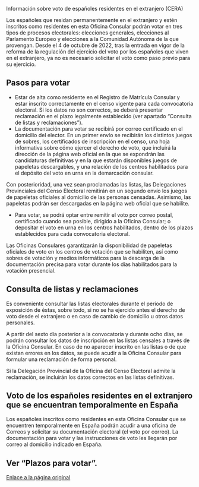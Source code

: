  Información sobre voto de españoles residentes en el extranjero (CERA)

  Los españoles que residan permanentemente en el extranjero y estén inscritos como residentes en esta Oficina Consular podrán votar en tres tipos de procesos electorales: elecciones generales, elecciones al Parlamento Europeo y elecciones a la Comunidad Autónoma de la que provengan. Desde el 4 de octubre de 2022, tras la entrada en vigor de la reforma de la regulación del ejercicio del voto por los españoles que viven en el extranjero, ya no es necesario solicitar el voto como paso previo para su ejercicio.

 Pasos para votar
----------------

 * Estar de alta como residente en el Registro de Matrícula Consular y estar inscrito correctamente en el censo vigente para cada convocatoria electoral. Si los datos no son correctos, se deberá presentar reclamación en el plazo legalmente establecido (ver apartado “Consulta de listas y reclamaciones”).
* La documentación para votar se recibirá por correo certificado en el domicilio del elector. En un primer envío se recibirán los distintos juegos de sobres, los certificados de inscripción en el censo, una hoja informativa sobre cómo ejercer el derecho de voto, que incluirá la dirección de la página web oficial en la que se expondrán las candidaturas definitivas y en la que estarán disponibles juegos de papeletas descargables, y una relación de los centros habilitados para el depósito del voto en urna en la demarcación consular.

 Con posterioridad, una vez sean proclamadas las listas, las Delegaciones Provinciales del Censo Electoral remitirán en un segundo envío los juegos de papeletas oficiales al domicilio de las personas censadas. Asimismo, las papeletas podrán ser descargadas en la página web oficial que se habilite.
* Para votar, se podrá optar entre remitir el voto por correo postal, certificado cuando sea posible, dirigido a la Oficina Consular; o depositar el voto en urna en los centros habilitados, dentro de los plazos establecidos para cada convocatoria electoral. 

 Las Oficinas Consulares garantizarán la disponibilidad de papeletas oficiales de voto en los centros de votación que se habiliten, así como sobres de votación y medios informáticos para la descarga de la documentación precisa para votar durante los días habilitados para la votación presencial.

 Consulta de listas y reclamaciones
----------------------------------

 Es conveniente consultar las listas electorales durante el período de exposición de éstas, sobre todo, si no se ha ejercido antes el derecho de voto desde el extranjero o en caso de cambio de domicilio u otros datos personales.

 A partir del sexto día posterior a la convocatoria y durante ocho días, se podrán consultar los datos de inscripción en las listas censales a través de la Oficina Consular. En caso de no aparecer inscrito en las listas o de que existan errores en los datos, se puede acudir a la Oficina Consular para formular una reclamación de forma personal.

 Si la Delegación Provincial de la Oficina del Censo Electoral admite la reclamación, se incluirán los datos correctos en las listas definitivas.

 Voto de los españoles residentes en el extranjero que se encuentran temporalmente en España
-------------------------------------------------------------------------------------------

 Los españoles inscritos como residentes en esta Oficina Consular que se encuentren temporalmente en España podrán acudir a una oficina de Correos y solicitar su documentación electoral (el voto por correo). La documentación para votar y las instrucciones de voto les llegarán por correo al domicilio indicado en España.

 Ver “Plazos para votar”.
------------------------

  [Enlace a la página original](https://www.exteriores.gob.es/Consulados/amsterdam/es/ServiciosConsulares/Paginas/index.aspx?scco=Pa%C3%ADses+Bajos&scd=9&scca=Votar%20en%20Espa%C3%B1a&scs=Informaci%C3%B3n%20sobre%20voto%20de%20espa%C3%B1oles%20residentes%20en%20el%20extranjero%20%28CERA%29)